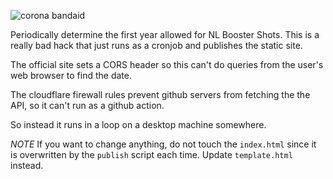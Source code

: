 ![corona bandaid](header.jpg)

Periodically determine the first year allowed for NL Booster Shots.
This is a really bad hack that just runs as a cronjob and publishes
the static site.

The official site sets a CORS header so this can't do queries from
the user's web browser to find the date.

The cloudflare firewall rules prevent github servers from fetching
the the API, so it can't run as a github action.

So instead it runs in a loop on a desktop machine somewhere.


*NOTE* If you want to change anything, do not touch the `index.html`
since it is overwritten by the `publish` script each time.  Update
`template.html` instead.
